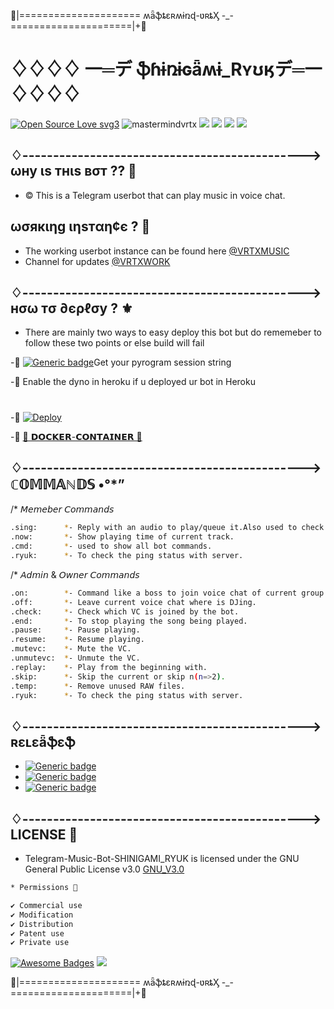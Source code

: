 🍁|===================== ʍǟֆȶɛʀʍɨռɖ-ʋʀȶӼ -_- =====================|+🍁
# ♢♢♢♢           一═デ **ֆɦɨռɨɢǟʍɨ_Rʏʊӄ**デ═一      ♢♢♢♢  
[![Open Source Love svg3](https://badges.frapsoft.com/os/v3/open-source.svg?v=103)](https://github.com/ellerbrock/open-source-badges/)
<img align="centre" src="https://img.shields.io/badge/Made%20for-VSCode-1f425f.svg" alt="mastermindvrtx"/>
<img align="centre" src="http://ForTheBadge.com/images/badges/made-with-python.svg" />
<img align="centre" src="https://img.shields.io/badge/Arch_Linux-1793D1?style=for-the-badge&logo=arch-linux&logoColor=white"/> 
<img aligh="centre" src="https://img.shields.io/badge/Maintained%3F-yes-green.svg"/>
<img src="https://telegra.ph/file/2e419eca28153982c5e54.jpg" align="centre"/>



## ♢----------------------------------------------> ωну ιѕ тнιѕ вσт ?? 🤖
 - © This is a Telegram userbot that can play music in voice chat.
## ωσякιηg ιηѕтαη¢є ? 🚀
- The working userbot instance can be found here [@VRTXMUSIC](https:/t.me/vrtxmusic)
- Channel for updates [@VRTXWORK](https://t.me/vrtxwork/37)

## ♢----------------------------------------------> нσω тσ ∂єρℓσу ?   ⚜️
* There are mainly two ways to easy deploy this bot but do rememeber to follow these two points or else build will fail

-🌱 [![Generic badge](https://img.shields.io/badge/REPLIT-ֆɦɨռɨɢǟʍɨ_Rʏʊӄ-white.svg)](https://replit.com/@mastermindvrtx/ShinigamiRyukPyrogramSesion#main.py)Get your pyrogram session string

-🌱 Enable the dyno in heroku if u deployed ur bot in Heroku
#
-📍 [![Deploy](https://www.herokucdn.com/deploy/button.svg)](https://heroku.com/deploy?template=https://github.com/mastermindvrtx/Telegram-Music-Bot-SHINIGAMI_RYUK.git/tree/Vrtx)

-📍 [🐳 𝗗𝗢𝗖𝗞𝗘𝗥-𝗖𝗢𝗡𝗧𝗔𝗜𝗡𝗘𝗥 🐳](Dockerfile)

## ♢----------------------------------------------> ℂ𝕆𝕄𝕄𝔸ℕ𝔻𝕊 •°*”

/* 𝘔𝘦𝘮𝘦𝘣𝘦𝘳 𝘊𝘰𝘮𝘮𝘢𝘯𝘥𝘴
```sh
.sing:      *- Reply with an audio to play/queue it.Also used to check playlist.
.now:       *- Show playing time of current track.
.cmd:       *- used to show all bot commands.
.ryuk:      *- To check the ping status with server.
```
/* 𝘈𝘥𝘮𝘪𝘯 & 𝘖𝘸𝘯𝘦𝘳 𝘊𝘰𝘮𝘮𝘢𝘯𝘥𝘴 
```sh
.on:        *- Command like a boss to join voice chat of current group.
.off:       *- Leave current voice chat where is DJing.
.check:     *- Check which VC is joined by the bot.
.end:       *- To stop playing the song being played.
.pause:     *- Pause playing.
.resume:    *- Resume playing.
.mutevc:    *- Mute the VC.
.unmutevc:  *- Unmute the VC.
.replay:    *- Play from the beginning with.
.skip:      *- Skip the current or skip n(n=>2).
.temp:      *- Remove unused RAW files. 
.ryuk:      *- To check the ping status with server.
```


## ♢----------------------------------------------> ʀɛʟɛǟֆɛֆ
- [![Generic badge](https://img.shields.io/badge/Release-v6_Stable-blue.svg)](https://github.com/mastermindvrtx/Telegram-ImagetoPDF-Bot/releases/tag/v6_Stable)
- [![Generic badge](https://img.shields.io/badge/Release-v5_Stable-orange.svg)](https://github.com/mastermindvrtx/Telegram-ImagetoPDF-Bot/releases/tag/v5_Stable)
- [![Generic badge](https://img.shields.io/badge/Release-init-black.svg)](https://github.com/mastermindvrtx/Telegram-ImagetoPDF-Bot/releases/tag/init)

## ♢----------------------------------------------> LICENSE 💢 
* Telegram-Music-Bot-SHINIGAMI_RYUK is licensed under the GNU General Public License v3.0 [GNU_V3.0](LICENSE)
```sh
* Permissions 💢

✔ Commercial use
✔ Modification
✔ Distribution
✔ Patent use
✔ Private use 
```

[![Awesome Badges](https://img.shields.io/badge/badges-awesome-green.svg)](https://github.com/Naereen/badges)
<img src="https://telegra.ph/file/2e419eca28153982c5e54.jpg" align="centre"/>

🍁|===================== ʍǟֆȶɛʀʍɨռɖ-ʋʀȶӼ -_- =====================|+🍁
